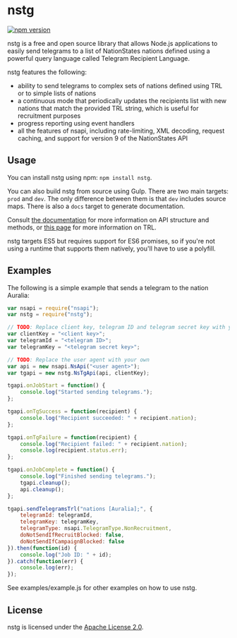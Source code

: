 # nstg #

[![npm version](https://badge.fury.io/js/nstg.svg)](https://badge.fury.io/js/nstg)

nstg is a free and open source library that allows Node.js applications to 
easily send telegrams to a list of NationStates nations defined using a
powerful query language called Telegram Recipient Language.

nstg features the following:

* ability to send telegrams to complex sets of nations defined using TRL or to
  simple lists of nations
* a continuous mode that periodically updates the recipients list with new
  nations that match the provided TRL string, which is useful for recruitment 
  purposes
* progress reporting using event handlers
* all the features of nsapi, including rate-limiting, XML decoding, request
  caching, and support for version 9 of the NationStates API

## Usage ##

You can install nstg using npm: `npm install nstg`.

You can also build nstg from source using Gulp. There are two main targets: 
`prod` and `dev`. The only difference between them is that `dev` includes
source maps. There is also a `docs` target to generate documentation.

Consult [the documentation](https://auralia.github.io/node-nstg/) 
for more information on API structure and methods, or 
[this page](https://github.com/auralia/node-nstg/blob/master/trl.md)
for more information on TRL.

nstg targets ES5 but requires support for ES6 promises, so if you're not 
using a runtime that supports them natively, you'll have to use a polyfill.

## Examples ##

The following is a simple example that sends a telegram to the nation Auralia:

```js
var nsapi = require("nsapi");
var nstg = require("nstg");

// TODO: Replace client key, telegram ID and telegram secret key with your own
var clientKey = "<client key>";
var telegramId = "<telegram ID>";
var telegramKey = "<telegram secret key>";

// TODO: Replace the user agent with your own
var api = new nsapi.NsApi("<user agent>");
var tgapi = new nstg.NsTgApi(api, clientKey);

tgapi.onJobStart = function() {
    console.log("Started sending telegrams.");
};

tgapi.onTgSuccess = function(recipient) {
    console.log("Recipient succeeded: " + recipient.nation);
};

tgapi.onTgFailure = function(recipient) {
    console.log("Recipient failed: " + recipient.nation);
    console.log(recipient.status.err);
};

tgapi.onJobComplete = function() {
    console.log("Finished sending telegrams.");
    tgapi.cleanup();
    api.cleanup();
};

tgapi.sendTelegramsTrl("nations [Auralia];", {
    telegramId: telegramId,
    telegramKey: telegramKey,
    telegramType: nsapi.TelegramType.NonRecruitment,
    doNotSendIfRecruitBlocked: false,
    doNotSendIfCampaignBlocked: false
}).then(function(id) {
    console.log("Job ID: " + id);
}).catch(function(err) {
    console.log(err);
});
```

See examples/example.js for other examples on how to use nstg.

## License ##

nstg is licensed under the [Apache License 2.0](http://www.apache.org/licenses/LICENSE-2.0).

